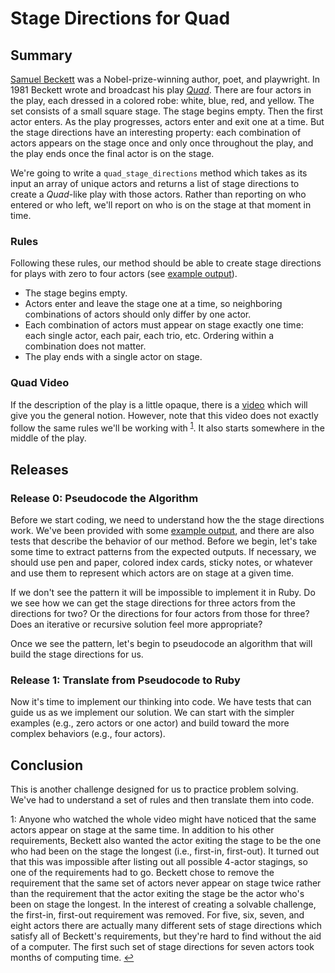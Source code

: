 # Stage Directions for Quad

## Summary
[Samuel Beckett](http://en.wikipedia.org/wiki/Samuel_Beckett) was a Nobel-prize-winning author, poet, and playwright.  In 1981 Beckett wrote and broadcast his play *[Quad](http://en.wikipedia.org/wiki/Quad_%28play%29)*. There are four actors in the play, each dressed in a colored robe:  white, blue, red, and yellow.  The set consists of a small square stage. The stage begins empty.  Then the first actor enters.  As the play progresses, actors enter and exit one at a time.  But the stage directions have an interesting property: each combination of actors appears on the stage once and only once throughout the play, and the play ends once the final actor is on the stage.

We're going to write a `quad_stage_directions` method which takes as its input an array of unique actors and returns a list of stage directions to create a *Quad*-like play with those actors. Rather than reporting on who entered or who left, we'll report on who is on the stage at that moment in time.


### Rules
Following these rules, our method should be able to create stage directions for plays with zero to four actors (see [example output][]).

- The stage begins empty.
- Actors enter and leave the stage one at a time, so neighboring combinations of actors should only differ by one actor.
- Each combination of actors must appear on stage exactly one time: each single actor, each pair, each trio, etc.  Ordering within a combination does not matter.
- The play ends with a single actor on stage.


### Quad Video
If the description of the play is a little opaque, there is a [video](https://www.youtube.com/embed/GMnKDGfpV7c?rel=0) which will give you the general notion.  However, note that this video does not exactly follow the same rules we'll be working with <sup id="footnote-link-1">[1](#footnote-1)</sup>.  It also starts somewhere in the middle of the play.


## Releases
### Release 0: Pseudocode the Algorithm
Before we start coding, we need to understand how the the stage directions work.  We've been provided with some [example output], and there are also tests that describe the behavior of our method.  Before we begin, let's take some time to extract patterns from the expected outputs.  If necessary, we should use pen and paper, colored index cards, sticky notes, or whatever and use them to represent which actors are on stage at a given time.

If we don't see the pattern it will be impossible to implement it in Ruby.  Do we see how we can get the stage directions for three actors from the directions for two?  Or the directions for four actors from those for three?  Does an iterative or recursive solution feel more appropriate?

Once we see the pattern, let's begin to pseudocode an algorithm that will build the stage directions for us.


### Release 1: Translate from Pseudocode to Ruby
Now it's time to implement our thinking into code.  We have tests that can guide us as we implement our solution.  We can start with the simpler examples (e.g., zero actors or one actor) and build toward the more complex behaviors (e.g., four actors).


## Conclusion
This is another challenge designed for us to practice problem solving.  We've had to understand a set of rules and then translate them into code.


<span id="footnote-1">1</span>:  Anyone who watched the whole video might have noticed that the same actors appear on stage at the same time. In addition to his other requirements, Beckett also wanted the actor exiting the stage to be the one who had been on the stage the longest (i.e., first-in, first-out). It turned out that this was impossible after listing out all possible 4-actor stagings, so one of the requirements had to go.  Beckett chose to remove the requirement that the same set of actors never appear on stage twice rather than the requirement that the actor exiting the stage be the actor who's been on stage the longest. In the interest of creating a solvable challenge, the first-in, first-out requirement was removed.  For five, six, seven, and eight actors there are actually many different sets of stage directions which satisfy all of Beckett's requirements, but they're hard to find without the aid of a computer. The first such set of stage directions for seven actors took months of computing time.  [↩](#footnote-link-1)

[example output]: readme-assets/example-output.md
